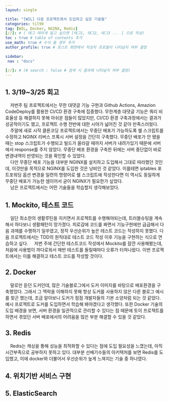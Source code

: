 ```yaml
---
layout: single

title: "[WIL] 다음 프로젝트에서 도입하고 싶은 기술들"
categories: til99
tag: [WIL, Docker, NGINX, Redis]
[//]: # ( 태그 여러개 달고 싶으면 [태그1, 태그2, 태그3 ... ] 으로 작성)
toc : true # table of contents 추가
use_math: true # 수식 쓸 경우 추가
author_profile: true # 포스트 화면에서 작성자 프로필이 나타날지 여부 결정

sidebar:
 nav : "docs"

[//]: # (# search : false # 검색 시 결과에 나타날지 여부 결정)
---
```


## 1. 3/19~3/25 회고

&nbsp; &nbsp; 저번주 팀 프로젝트에서는 무한 대댓글 기능 구현과 Github Actions, Amazion CodeDeploy를 활용한 CI/CD 환경 구축에 집중했다. 무한계층 대댓글 기능은 쿼리 비효율성 등 해결하지 못해 아쉬운 점들이 많았지만, CI/CD 환경 구축과정에서는 결과가 성공적이기도 했고, 프로젝트 수행 전반에 대한 시야가 넓어진 것 같아 만족스러웠다.  
&nbsp; &nbsp; 주말에 새로 시작 클론코딩 프로젝트에서는 무중단 배포가 가능하도록 쉘 스크립트를 수정하고 NGINX 리버스 프록시 서버 설정을 간단히 구축했다. 무중단 배포가 안 됐을 때는 stop 스크립트가 수행되고 빌드가 올라갈 때까지 서버가 내려가있기 때문에 서버에서 response를 주지 않았다. 무중단 배포 환경을 구축한 뒤에는 서버 중단없이 바로 변경내역이 반영되는 것을 확인할 수 있었다.  
&nbsp; &nbsp; 다만 무중단 배포 기능을 대부분 NGINX를 설치하고 도입해서 그대로 따라했던 것인데, 이것만을 목적으로 NGINX를 도입한 것은 낭비인 것 같았다. 이를테면 iptables 포트포워딩 옵션 변경을 일련의 명령어로 쉘 스크립트에 작성한다면 이 역시도 동일하게 무중단 배포가 가능한 셈이어서 굳이 NGINX가 필요한가 싶었다.  
&nbsp; &nbsp; 남은 프로젝트에서는 어떤 기술들을 학습할지 생각해보았다.

## 1. Mockito, 테스트 코드

&nbsp; &nbsp; 일단 최소한의 생활루틴을 지키면서 프로젝트를 수행해야되는데, 트러블슈팅을 계속 해서 하다보니 생활패턴이 망가졌다. 피로감에 코드를 짜면서 기능구현에만 급급해서 다음 과제를 수행하기 일쑤였고, 정작 우선순위가 높은 테스트 코드는 작성하지 못했다. 다음 프로젝트에서는 TDD의 원칙대로 테스트 코드 작성 이후 기능을 구현하는 식으로 연습하고 싶다.
&nbsp; &nbsp; 저번 주에 간단한 테스트코드 작성에서 Mockito를 잠깐 사용해봤는데, 처음에 사용법이 까다로워서 매번 테스트를 돌릴때마다 오류가 터져나왔다. 이번 프로젝트에서는 이를 해결하고 테스트 코드를 작성할 것이다.

## 2. Docker

&nbsp; &nbsp; 말로만 듣던 도커인데, 많은 기술블로그에서 도커 이미지를 바탕으로  배포환경을 구축했었다. 그래서 그 맥락을 이해하지 못해 항상 도커를 사용하지 않은 다른 블로그 예시를 찾곤 했는데, 조금 알아보니 도커가 점점 개발자들의 기본 소양처럼 되는 것 같았다. 예시 프로젝트로 도커를 도입하면서 학습해 봐야겠다고 생각했다. 또한 Docker 기술의 도입 배경을 보면, 서버 환경을 일관적으로 관리할 수 있다는 점 때문에 토이 프로젝트를 하면서 겪었던 서버 배포에서의 어려움을 많은 부분 해결할 수 있을 것 같았다.

## 3. Redis

&nbsp; &nbsp; Redis는 캐싱을 통해 성능을 최적화할 수 있다는 점에 도입 필요성을 느꼈는데, 아직 시간부족으로 공부하지 못하고 있다. 대부분 선배기수들의 아키텍처를 보면 Redis를 도입했고, 이에 docker와 더불어서 우선순위가 높게 느껴지는 기술 중 하나였다.

## 4. 위치기반 서비스 구현

## 5. ElasticSearch
